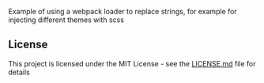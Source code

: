 Example of using a webpack loader to replace strings, for example
for injecting different themes with scss

## License

This project is licensed under the MIT License - see the [LICENSE.md](LICENSE.md) file for details